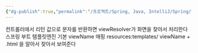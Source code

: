 ```yaml
---
{"dg-publish":true,"permalink":"/프로젝트/Spring, Java, IntelliJ/Spring/thymeleaf/","dgPassFrontmatter":true}
---
```



컨트롤러에서 리턴 값으로 문자를 반환하면 viewResolver가 화면을 찾아서 처리한다
스프링 부트 템플릿엔진 기본 viewName 매핑
resources:templates/ viewName + .html 을 알아서 찾아서 보여준다